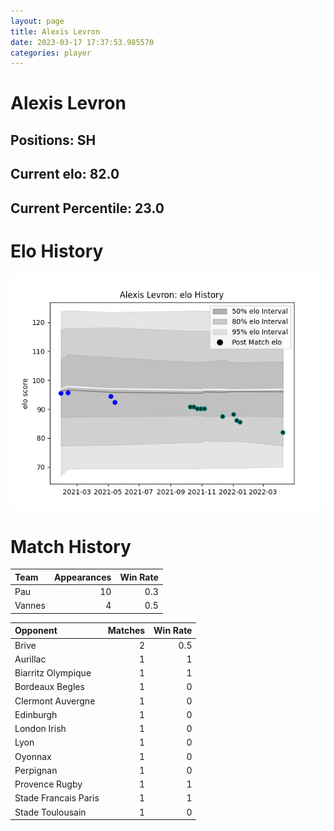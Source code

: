 ```yaml
---  
layout: page  
title: Alexis Levron  
date: 2023-03-17 17:37:53.985570  
categories: player  
---
```

# Alexis Levron

## Positions: SH

## Current elo: 82.0

## Current Percentile: 23.0

# Elo History


![elo history](history_AlexisLevron.png)
# Match History


| Team   |   Appearances |   Win Rate |
|:-------|--------------:|-----------:|
| Pau    |            10 |        0.3 |
| Vannes |             4 |        0.5 |

| Opponent             |   Matches |   Win Rate |
|:---------------------|----------:|-----------:|
| Brive                |         2 |        0.5 |
| Aurillac             |         1 |        1   |
| Biarritz Olympique   |         1 |        1   |
| Bordeaux Begles      |         1 |        0   |
| Clermont Auvergne    |         1 |        0   |
| Edinburgh            |         1 |        0   |
| London Irish         |         1 |        0   |
| Lyon                 |         1 |        0   |
| Oyonnax              |         1 |        0   |
| Perpignan            |         1 |        0   |
| Provence Rugby       |         1 |        1   |
| Stade Francais Paris |         1 |        1   |
| Stade Toulousain     |         1 |        0   |